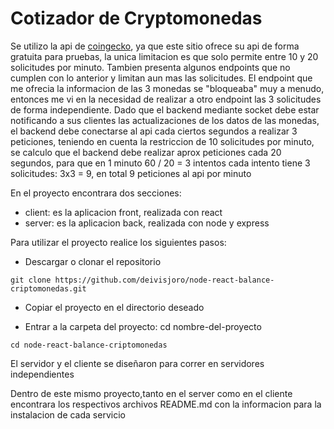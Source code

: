 # Cotizador de Cryptomonedas

Se utilizo la api de [coingecko](https://www.coingecko.com), ya que este sitio ofrece su api de forma gratuita para pruebas, la unica limitacion es que solo permite entre 10 y 20 solicitudes por minuto. Tambien presenta algunos endpoints que no cumplen con lo anterior y limitan aun mas las solicitudes.
El endpoint que me ofrecia la informacion de las 3 monedas se "bloqueaba" muy a menudo, entonces me vi en la necesidad de realizar a otro endpoint las 3 solicitudes de forma independiente.
Dado que el backend mediante socket debe estar notificando a sus clientes las actualizaciones de los datos de las monedas, el backend debe conectarse al api cada ciertos segundos a realizar 3 peticiones, teniendo en cuenta la restriccion de 10 solicitudes por minuto, se calculo que el backend debe realizar aprox peticiones cada 20 segundos, para que en 1 minuto
60 / 20 = 3 intentos
cada intento tiene 3 solicitudes: 3x3 = 9, en total 9 peticiones al api por minuto

En el proyecto encontrara dos secciones: 
- client: es la aplicacion front, realizada con react
- server: es la aplicacion back, realizada con node y express

Para utilizar el proyecto realice los siguientes pasos:

- Descargar o clonar el repositorio

```
git clone https://github.com/deivisjoro/node-react-balance-criptomonedas.git
```

- Copiar  el proyecto en el directorio deseado 

- Entrar a la carpeta del proyecto: cd nombre-del-proyecto

```
cd node-react-balance-criptomonedas
```

El servidor y el cliente se diseñaron para correr en servidores independientes

Dentro de este mismo proyecto,tanto en el server como en el cliente encontrara los respectivos archivos README.md con la informacion para la instalacion de cada servicio

